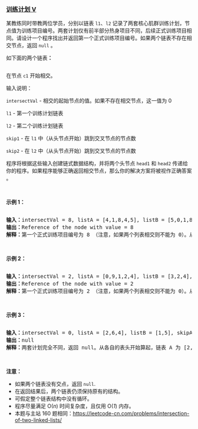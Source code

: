 ### [训练计划 V](https://leetcode-cn.com/problems/liang-ge-lian-biao-de-di-yi-ge-gong-gong-jie-dian-lcof)

<p>某教练同时带教两位学员，分别以链表 <code>l1</code>、<code>l2</code> 记录了两套核心肌群训练计划，节点值为训练项目编号。两套计划仅有前半部分热身项目不同，后续正式训练项目相同。请设计一个程序找出并返回第一个正式训练项目编号。如果两个链表不存在相交节点，返回 <code>null</code> 。</p>

<p>如下面的两个链表<strong>：</strong></p>

<p><a href="https://assets.leetcode-cn.com/aliyun-lc-upload/uploads/2018/12/14/160_statement.png" target="_blank"><img alt="" src="https://assets.leetcode-cn.com/aliyun-lc-upload/uploads/2018/12/14/160_statement.png" /></a></p>

<p>在节点 <code>c1</code> 开始相交。</p>

<p>输入说明：</p>

<p><code>intersectVal</code> - 相交的起始节点的值。如果不存在相交节点，这一值为 0</p>

<p><code>l1</code> - 第一个训练计划链表</p>

<p><code>l2</code> - 第二个训练计划链表</p>

<p><code>skip1</code> - 在 <code>l1</code> 中（从头节点开始）跳到交叉节点的节点数</p>

<p><code>skip2</code> - 在 <code>l2</code> 中（从头节点开始）跳到交叉节点的节点数</p>

<p>程序将根据这些输入创建链式数据结构，并将两个头节点 <code>head1</code> 和 <code>head2</code> 传递给你的程序。如果程序能够正确返回相交节点，那么你的解决方案将被视作正确答案 。</p>

<p>&nbsp;</p>

<p><strong>示例 1：</strong></p>

<p><a href="https://assets.leetcode.com/uploads/2018/12/13/160_example_1.png" target="_blank"><img alt="" src="https://assets.leetcode-cn.com/aliyun-lc-upload/uploads/2018/12/14/160_example_1.png" /></a></p>

<pre>
<strong>输入：</strong>intersectVal = 8, listA = [4,1,8,4,5], listB = [5,0,1,8,4,5], skipA = 2, skipB = 3
<strong>输出：</strong>Reference of the node with value = 8
<strong>解释：</strong>第一个正式训练项目编号为 8 （注意，如果两个列表相交则不能为 0）。从各自的表头开始算起，链表 A 为 [4,1,8,4,5]，链表 B 为 [5,0,1,8,4,5]。在 A 中，相交节点前有 2 个节点；在 B 中，相交节点前有 3 个节点。
</pre>

<p>&nbsp;</p>

<p><strong>示例&nbsp;2：</strong></p>

<p><a href="https://assets.leetcode.com/uploads/2018/12/13/160_example_2.png" target="_blank"><img alt="" src="https://assets.leetcode-cn.com/aliyun-lc-upload/uploads/2018/12/14/160_example_2.png" /></a></p>

<pre>
<strong>输入：</strong>intersectVal&nbsp;= 2, listA = [0,9,1,2,4], listB = [3,2,4], skipA = 3, skipB = 1
<strong>输出：</strong>Reference of the node with value = 2
<strong>解释：</strong>第一个正式训练项目编号为 2 （注意，如果两个列表相交则不能为 0）。从各自的表头开始算起，链表 A 为 [0,9,1,2,4]，链表 B 为 [3,2,4]。在 A 中，相交节点前有 3 个节点；在 B 中，相交节点前有 1 个节点。
</pre>

<p>&nbsp;</p>

<p><strong>示例&nbsp;3：</strong></p>

<p><a href="https://assets.leetcode.com/uploads/2018/12/13/160_example_3.png" target="_blank"><img alt="" src="https://assets.leetcode-cn.com/aliyun-lc-upload/uploads/2018/12/14/160_example_3.png" /></a></p>

<pre>
<strong>输入：</strong>intersectVal = 0, listA = [2,6,4], listB = [1,5], skipA = 3, skipB = 2
<strong>输出：</strong>null
<strong>解释：</strong>两套计划完全不同，返回 null。从各自的表头开始算起，链表 A 为 [2,6,4]，链表 B 为 [1,5]。由于这两个链表不相交，所以 intersectVal 必须为 0，而 skipA 和 skipB 可以是任意值。
</pre>

<p>&nbsp;</p>

<p><strong>注意：</strong></p>

<ul>
	<li>如果两个链表没有交点，返回 <code>null</code>.</li>
	<li>在返回结果后，两个链表仍须保持原有的结构。</li>
	<li>可假定整个链表结构中没有循环。</li>
	<li>程序尽量满足 O(<em>n</em>) 时间复杂度，且仅用 O(<em>1</em>) 内存。</li>
	<li>本题与主站 160 题相同：<a href="https://leetcode-cn.com/problems/intersection-of-two-linked-lists/">https://leetcode-cn.com/problems/intersection-of-two-linked-lists/</a></li>
</ul>

<p>&nbsp;</p>
